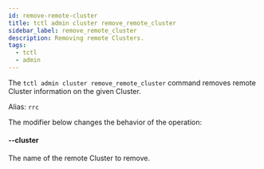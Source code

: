 ```yaml
---
id: remove-remote-cluster
title: tctl admin cluster remove_remote_cluster
sidebar_label: remove_remote_cluster
description: Removing remote Clusters.
tags:
  - tctl
  - admin
---
```


The `tctl admin cluster remove_remote_cluster` command removes remote Cluster information on the given Cluster.

Alias: `rrc`

The modifier below changes the behavior of the operation:

#### --cluster

The name of the remote Cluster to remove.
